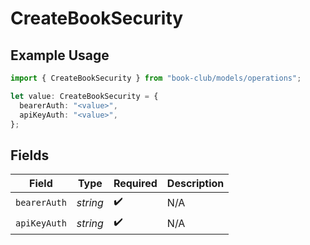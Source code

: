 # CreateBookSecurity

## Example Usage

```typescript
import { CreateBookSecurity } from "book-club/models/operations";

let value: CreateBookSecurity = {
  bearerAuth: "<value>",
  apiKeyAuth: "<value>",
};
```

## Fields

| Field              | Type               | Required           | Description        |
| ------------------ | ------------------ | ------------------ | ------------------ |
| `bearerAuth`       | *string*           | :heavy_check_mark: | N/A                |
| `apiKeyAuth`       | *string*           | :heavy_check_mark: | N/A                |